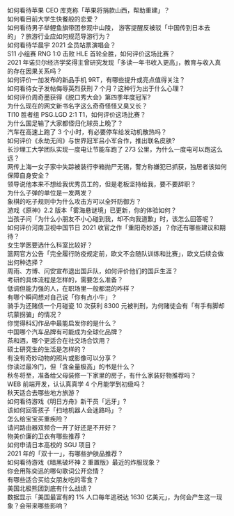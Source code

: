 如何看待苹果 CEO 库克称「苹果将捐款山西，帮助重建」？  
如何看目前大学生快餐般的恋爱？  
如何看待男子举鲤鱼旗带团参观中山陵， 游客提醒反被驳「中国传到日本去的」？旅游行业应如何规范导游行为？  
如何看待华晨宇 2021 全员站票演唱会？  
S11 小组赛 RNG 1:0 击败 HLE 首轮全胜，如何评价这场比赛？  
2021 年诺贝尔经济学奖得主曾研究发现「多读一年书收入更高」，教育与收入真的存在因果关系吗？  
如何评价一加发布的新品手机 9RT，有哪些提升或亮点值得关注？  
如何看待女子发帖侮辱英烈获刑 7 个月？这种行为出于什么心理？  
如何评价周奇墨获得《脱口秀大会》第四季年度冠军?  
为什么现在的网文新书名字这么奇奇怪怪又臭又长？  
TI10 胜者组 PSG.LGD 2:1 T1，如何评价这场比赛？  
为什么国足输了大家都怪归化球员上晚了？  
汽车在高速上跑了 3 个小时，有必要停车给发动机散热吗？  
如何评价《永劫无间》与世界冠军吕小军合作，推出联名皮肤?  
长沙理工大学团队实现一度电让节能车跑了 273 公里，为什么一度电可以跑这么远？  
网传上海一女子家中失踪被装行李箱抛尸无锡，警方称嫌犯已抓获，独居者该如何保障自身安全？  
领导说他本来不想给我优秀员工的，但是老板坚持给我，要不要辞职？  
为什么子弹的单位是一发两发？  
象棋的吃子规则中为什么攻击方可以全歼防御方？  
游戏《原神》2.2 版本「雾海悬谜境」已更新，你的体验如何？  
当孩子问「为什么小朋友不小心碰到我，却不向我道歉」时，该怎么回答呢？  
如何评价河南卫视中国节日 2021 收官之作「重阳奇妙游」？你还有哪些建议和期待？  
女生学医要选什么科室比较好？  
篮网官方公告「完全履行防疫规定前，欧文不会随队训练和比赛」，欧文后续会做出何种选择？  
周雨、方博、闫安宣布退出国乒队，如何评价他们的国乒生涯？  
考研的具体流程是怎样的，需要怎么准备？  
低调但能力强的人，在职场里一般都混的咋样？  
有哪个瞬间想对自己说「你有点小牛」？  
骑手为还赌债一个月碰瓷 10 次获利 8300 元被判刑，为何赌徒会有「有手有脚却坑蒙拐骗」的情况？  
你觉得科幻作品中最能启发你的是什么？  
中国哪个汽车品牌有可能成为全球化品牌？  
茶和酒，哪个更适合在社交场合饮用？  
硕士研究生的生活是怎样的？  
有没有奇妙动物的照片或影像可以分享？  
你读过最冷门，但「含金量极高」的书是什么？  
秋冬将至，准备给父母装修一下家里的房子，有什么家装好物推荐吗？  
WEB 前端开发，认认真真学 4 个月能学到初级吗？  
秋天适合去哪些地方旅游？  
如何看待游戏《明日方舟》新干员「远牙」?  
该如何回答孩子「扫地机器人会迷路吗」？  
怎么给宝宝买重疾险？  
请问路由器双频合一开了好还是不开好？  
物美价廉的卫衣有哪些推荐？  
如何申请日本高校的 SGU 项目？  
2021 年的「双十一」，有哪些护肤品推荐？  
如何看待游戏《暗黑破坏神 2 重置版》最近的炸服现象？  
你会用陈奕迅的哪句歌词公开恋情？  
有哪些适合买给女朋友吃的零食？  
美国北极熊团到底有什么战绩？  
数据显示「美国最富有的 1% 人口每年逃税达 1630 亿美元」，为何会产生这一现象？会带来哪些影响？  
